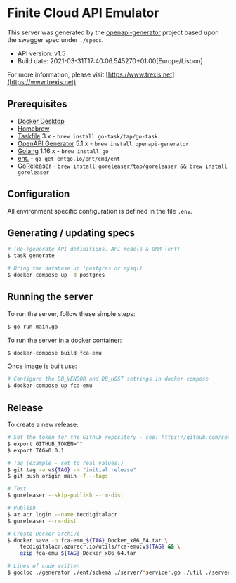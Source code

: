# Finite Cloud API Emulator

This server was generated by the [openapi-generator](https://openapi-generator.tech) project based upon the swagger spec under `./specs`.

- API version: v1.5
- Build date: 2021-03-31T17:40:06.545270+01:00[Europe/Lisbon]

For more information, please visit [https://www.trexis.net](https://www.trexis.net)

## Prerequisites

* [Docker Desktop](https://www.docker.com/products/docker-desktop)
* [Homebrew](https://docs.brew.sh/Installation)
* [Taskfile](https://taskfile.dev) 3.x - `brew install go-task/tap/go-task`
* [OpenAPI Generator](https://github.com/OpenAPITools/openapi-generator) 5.1.x - `brew install openapi-generator`
* [Golang](https://golang.org/) 1.16.x - `brew install go`
* [ent.](https://entgo.io/) - `go get entgo.io/ent/cmd/ent`
* [GoReleaser](https://github.com/goreleaser/goreleaser) - `brew install goreleaser/tap/goreleaser && brew install goreleaser`

## Configuration

All environment specific configuration is defined in the file `.env`.
## Generating / updating specs

~~~bash
# (Re-)generate API definitions, API models & ORM (ent)
$ task generate

# Bring the database up (postgres or mysql)
$ docker-compose up -d postgres
~~~
## Running the server

To run the server, follow these simple steps:

~~~bash
$ go run main.go
~~~

To run the server in a docker container:

~~~bash
$ docker-compose build fca-emu
~~~

Once image is built use:

~~~bash
# Configure the DB_VENDOR and DB_HOST settings in docker-compose
$ docker-compose up fca-emu 
~~~

## Release

To create a new release:

~~~bash
# Set the token for the Github repository - see: https://github.com/settings/tokens/new
$ export GITHUB_TOKEN=""
$ export TAG=0.0.1

# Tag (example - set to real values!)
$ git tag -a v${TAG} -m "initial release"
$ git push origin main -f --tags

# Test
$ goreleaser --skip-publish --rm-dist

# Publish
$ az acr login --name tecdigitalacr
$ goreleaser --rm-dist

# Create Docker archive
$ docker save -o fca-emu_${TAG}_Docker_x86_64.tar \
    tecdigitalacr.azurecr.io/utils/fca-emu:v${TAG} && \
    gzip fca-emu_${TAG}_Docker_x86_64.tar

# Lines of code written
$ gocloc ./generator ./ent/schema ./server/*service*.go ./util ./server/helpers.go
~~~
